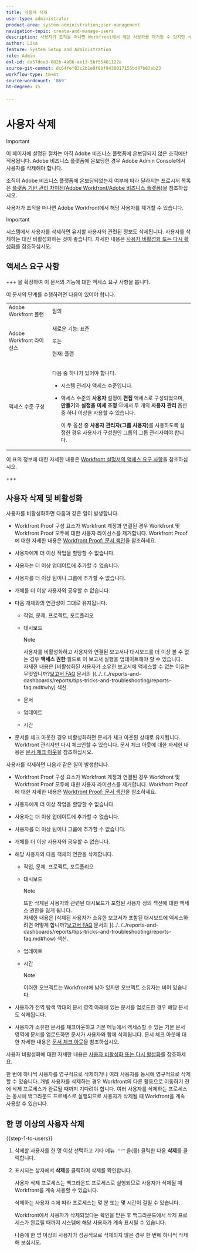 ```yaml
---
title: 사용자 삭제
user-type: administrator
product-area: system-administration;user-management
navigation-topic: create-and-manage-users
description: 사용자가 조직을 떠나면 Workfront에서 해당 사용자를 제거할 수 있지만 삭제하는 대신 비활성화하는 것이 좋습니다.
author: Lisa
feature: System Setup and Administration
role: Admin
exl-id: da57dea3-082b-4a86-ae13-5bf55401122e
source-git-commit: dc64fef83c2b1e9f8bf9438017155bd47b83ab23
workflow-type: tm+mt
source-wordcount: '869'
ht-degree: 1%

---
```


# 사용자 삭제

>[!IMPORTANT]
>
>이 페이지에 설명된 절차는 아직 Adobe 비즈니스 플랫폼에 온보딩되지 않은 조직에만 적용됩니다. Adobe 비즈니스 플랫폼에 온보딩한 경우 Adobe Admin Console에서 사용자를 삭제해야 합니다.
>
>조직이 Adobe 비즈니스 플랫폼에 온보딩되었는지 여부에 따라 달라지는 프로시저 목록은 [플랫폼 기반 관리 차이점(Adobe Workfront/Adobe 비즈니스 플랫폼)](../../../administration-and-setup/get-started-wf-administration/actions-in-admin-console.md)을 참조하십시오.

사용자가 조직을 떠나면 Adobe Workfront에서 해당 사용자를 제거할 수 있습니다.

>[!IMPORTANT]
>
>시스템에서 사용자를 삭제하면 유지할 사용자와 관련된 정보도 삭제됩니다. 사용자를 삭제하는 대신 비활성화하는 것이 좋습니다. 자세한 내용은 [사용자 비활성화 또는 다시 활성화](../../../administration-and-setup/add-users/create-and-manage-users/deactivate-a-user.md)를 참조하십시오.
<!--
>* The procedure described on this page applies only to organizations that have not yet been onboarded to the Admin Console. If your organization has been onboarded to the Adobe Admin Console, you must perform this action through the Adobe Admin Console.
>
>Deleting a user from the [!DNL Adobe Admin Console] deactivates the user in [!DNL Workfront], but does not delete them from [!DNL Workfront].
>
>  For instructions on deleting a user in the Adobe Admin Console, see the section "Permanently delete users" in the article [Manage users individually](https://helpx.adobe.com/enterprise/using/manage-users-individually.html) or contact your Adobe Admin Console Administrator.
>
>  For a list of procedures that differ based on whether your organization has been onboarded to the Adobe Admin Console, see [Platform-based administration differences (Adobe Workfront/Adobe Business Platform)](../../../administration-and-setup/get-started-wf-administration/actions-in-admin-console.md).
>
-->

## 액세스 요구 사항

+++ 을 확장하여 이 문서의 기능에 대한 액세스 요구 사항을 봅니다.

이 문서의 단계를 수행하려면 다음이 있어야 합니다.

<table style="table-layout:auto"> 
 <col> 
 <col> 
 <tbody> 
  <tr> 
   <td role="rowheader">Adobe Workfront 플랜</td> 
   <td>임의</td> 
  </tr> 
  <tr> 
   <td role="rowheader">Adobe Workfront 라이선스</td> 
   <td><p>새로운 기능: 표준</p><p>또는</p><p>현재: 플랜</p></td> 
  </tr> 
  <tr> 
   <td role="rowheader">액세스 수준 구성</td> 
   <td> <p>다음 중 하나가 있어야 합니다.</p> 
    <ul> 
     <li> <p>시스템 관리자 액세스 수준입니다. </li> 
     <li> <p>액세스 수준의 <b>사용자</b> 설정이 <b>편집</b> 액세스로 구성되었으며, <b>만들기</b>와 <b>설정을 미세 조정</b> <img src="assets/gear-icon-in-access-levels.png">에서 두 개의 <b>사용자 관리</b> 옵션 중 하나 이상을 사용할 수 있습니다. </p> <p>이 두 옵션 중 <b>사용자 관리자(그룹 사용자)</b>를 사용하도록 설정한 경우 사용자가 구성원인 그룹의 그룹 관리자여야 합니다.</p> </li> 
    </ul> </td> 
  </tr> 
 </tbody> 
</table>

이 표의 정보에 대한 자세한 내용은 [Workfront 설명서의 액세스 요구 사항](/help/quicksilver/administration-and-setup/add-users/access-levels-and-object-permissions/access-level-requirements-in-documentation.md)을 참조하십시오.

+++

## 사용자 삭제 및 비활성화

사용자를 비활성화하면 다음과 같은 일이 발생합니다.

* Workfront Proof 구성 요소가 Workfront 계정과 연결된 경우 Workfront 및 Workfront Proof 모두에 대한 사용자 라이선스를 제거합니다. Workfront Proof에 대한 자세한 내용은 [Workfront Proof: 문서 색인](../../../workfront-proof/workfront-proof.md)을 참조하세요.
* 사용자에게 더 이상 작업을 할당할 수 없습니다.
* 사용자는 더 이상 업데이트에 추가할 수 없습니다.
* 사용자를 더 이상 팀이나 그룹에 추가할 수 없습니다.
* 개체를 더 이상 사용자와 공유할 수 없습니다.
* 다음 개체와의 연관성이 그대로 유지됩니다.

   * 작업, 문제, 프로젝트, 포트폴리오
   * 대시보드

     >[!NOTE]
     >
     >사용자를 비활성화하고 사용자와 연결된 보고서나 대시보드를 더 이상 볼 수 없는 경우 **액세스 권한** 필드로 이 보고서 실행을 업데이트해야 할 수 있습니다.\
     >자세한 내용은 [비활성화된 사용자가 소유한 보고서에 액세스할 수 없는 이유는 무엇입니까?[보고서 FAQ](../../../reports-and-dashboards/reports/tips-tricks-and-troubleshooting/reports-faq.md) 문서의 ](../../../reports-and-dashboards/reports/tips-tricks-and-troubleshooting/reports-faq.md#why) 섹션.

   * 문서
   * 업데이트
   * 시간

* 문서를 체크 아웃한 경우 비활성화하면 문서가 체크 아웃된 상태로 유지됩니다. Workfront 관리자만 다시 체크인할 수 있습니다. 문서 체크 아웃에 대한 자세한 내용은 [문서 체크 아웃](../../../documents/managing-documents/check-out-documents.md)을 참조하십시오.

사용자를 삭제하면 다음과 같은 일이 발생합니다.

* Workfront Proof 구성 요소가 Workfront 계정과 연결된 경우 Workfront 및 Workfront Proof 모두에 대한 사용자 라이선스를 제거합니다. Workfront Proof에 대한 자세한 내용은 [Workfront Proof: 문서 색인](../../../workfront-proof/workfront-proof.md)을 참조하세요.
* 사용자에게 더 이상 작업을 할당할 수 없습니다.
* 사용자는 더 이상 업데이트에 추가할 수 없습니다.
* 사용자를 더 이상 팀이나 그룹에 추가할 수 없습니다.
* 개체를 더 이상 사용자와 공유할 수 없습니다.
* 해당 사용자와 다음 객체의 연관을 삭제합니다.

   * 작업, 문제, 프로젝트, 포트폴리오
   * 대시보드

     >[!NOTE]
     >
     >또한 삭제된 사용자와 관련된 대시보드가 포함된 사용자 정의 섹션에 대한 액세스 권한을 잃게 됩니다.\
     >자세한 내용은 [삭제된 사용자가 소유한 보고서가 포함된 대시보드에 액세스하려면 어떻게 합니까?[보고서 FAQ](../../../reports-and-dashboards/reports/tips-tricks-and-troubleshooting/reports-faq.md) 문서의 ](../../../reports-and-dashboards/reports/tips-tricks-and-troubleshooting/reports-faq.md#how) 섹션.

   * 업데이트
   * 시간

     >[!NOTE]
     >
     >이러한 오브젝트는 Workfront에 남아 있지만 오브젝트 소유자는 비어 있습니다.

* 사용자가 전역 탐색 막대의 문서 영역 아래에 있는 문서를 업로드한 경우 해당 문서도 삭제됩니다.
* 사용자가 소유한 문서를 체크아웃하고 기본 메뉴에서 액세스할 수 있는 기본 문서 영역에 문서를 업로드하면 문서가 사용자와 함께 삭제됩니다. 문서 체크 아웃에 대한 자세한 내용은 [문서 체크 아웃](../../../documents/managing-documents/check-out-documents.md)을 참조하십시오.

사용자 비활성화에 대한 자세한 내용은 [사용자 비활성화 또는 다시 활성화](../../../administration-and-setup/add-users/create-and-manage-users/deactivate-a-user.md)를 참조하세요.

한 번에 하나씩 사용자를 영구적으로 삭제하거나 여러 사용자를 동시에 영구적으로 삭제할 수 있습니다. 개별 사용자를 삭제하는 경우 Workfront의 다른 활동으로 이동하기 전에 삭제 프로세스가 완료될 때까지 기다려야 합니다. 여러 사용자를 삭제하는 프로세스는 동시에 백그라운드 프로세스로 실행되므로 사용자가 삭제될 때 Workfront을 계속 사용할 수 있습니다.

## 한 명 이상의 사용자 삭제

{{step-1-to-users}}

1. 삭제할 사용자를 한 명 이상 선택하고 기타 메뉴 ![](assets/more-icon.png)을(를) 클릭한 다음 **삭제**&#x200B;를 클릭합니다.
1. 표시되는 상자에서 **삭제**&#x200B;를 클릭하여 삭제를 확인합니다.

   사용자 삭제 프로세스는 백그라운드 프로세스로 실행되므로 사용자가 삭제될 때 Workfront을 계속 사용할 수 있습니다.

   삭제하는 사용자 수에 따라 프로세스는 몇 분 또는 몇 시간이 걸릴 수 있습니다.

   Workfront에서 사용자가 삭제되었다는 확인을 받은 후 백그라운드에서 삭제 프로세스가 완료될 때까지 시스템에 해당 사용자가 계속 표시될 수 있습니다.

   나중에 한 명 이상의 사용자가 성공적으로 삭제되지 않은 경우 한 번에 하나씩 삭제해 보십시오.
